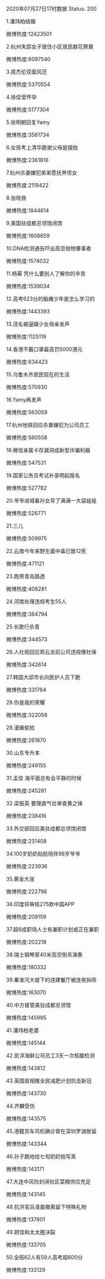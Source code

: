 2020年07月27日17时数据
Status: 200

1.潘玮柏结婚

微博热度:12423501

2.杭州失踪女子居住小区居民献花祭奠

微博热度:6097540

3.周杰伦双面风范

微博热度:5370554

4.徐佳莹怀孕

微博热度:5177304

5.徐明朝回复Yamy

微博热度:3561734

6.女孩考上清华跪谢父母是摆拍

微博热度:2361816

7.杭州杀妻嫌犯弟弟愿抚养侄女

微博热度:2119422

8.张晓唇

微博热度:1844614

9.美国驻成都总领馆闭馆

微博热度:1608659

10.DNA检测通告吓出高空抛物肇事者

微博热度:1574032

11.杨幂 凭什么要别人了解你的辛苦

微博热度:1539034

12.高考623分的脑瘫少年是怎么学习的

微博热度:1443393

13.茂名被逼婚少女母亲发声

微博热度:1125119

14.香港不戴口罩最高罚5000港元

微博热度:634423

15.乌鲁木齐居民现在的生活

微博热度:570930

16.Yamy再发声

微博热度:563059

17.杭州地铁回应杀妻嫌犯为公司员工

微博热度:560558

18.微信亲属卡存漏洞成新型诈骗利器

微博热度:547531

19.国家公务员考试补录明起报名

微博热度:527782

20.爷爷进城看孙女背了满满一大袋娃娃

微博热度:526771

21.三儿

微博热度:509975

22.云南今年来野生菌中毒已致12死

微博热度:471121

23.跑男青岛路透

微博热度:406281

24.河南处理违规考生55人

微博热度:364794

25.长歌行杀青

微博热度:344573

26.人社局回应郑云龙前公司违规缴社保

微博热度:342614

27.韩国大邱市长向医护人员下跪

微博热度:331764

28.你是我的荣耀

微博热度:322058

29.漫展偷拍

微博热度:261870

30.山东专升本

微博热度:249155

31.孟佳 海平面总有会平静的时候

微博热度:245281

32.梁振英 要理直气壮审查黄之锋

微博热度:238416

33.外交部回应美驻成都总领馆闭馆

微博热度:231408

34.100岁奶奶贴脸陪伴98岁爷爷

微博热度:223936

35.黄金大涨

微博热度:222798

36.印度将审核275款中国APP

微博热度:209159

37.超6成职场人士有兼职计划或正在兼职

微博热度:202218

38.瑞士钢琴家40米高空倒吊演奏

微博热度:180332

39.秦淮河大堤下的违建餐厅被连夜拆除

微博热度:163070

40.中方接管美驻成都总领馆

微博热度:145995

41.潘玮柏老婆

微博热度:145144

42.凯洋海鲜公司员工3天一次核酸检测

微博热度:143812

43.英国首相推全民减肥计划抗击新冠

微博热度:143730

44.齐麟受伤

微博热度:143575

45.港籍货车司机确诊曾在深圳罗湖居留

微博热度:143344

46.孙子跪地给七旬奶奶拍写真

微博热度:143171

47.大连中风险封闭社区菜粮供应充足

微博热度:143145

48.抗洪官兵凌晨撤离留下特殊礼物

微博热度:137801

49.顾佳和太太圈决裂

微博热度:133705

50.全班62人有59人高考超600分

微博热度:133129

